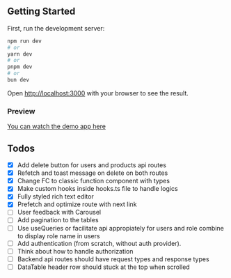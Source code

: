 ## Getting Started

First, run the development server:

```bash
npm run dev
# or
yarn dev
# or
pnpm dev
# or
bun dev
```

Open [http://localhost:3000](http://localhost:3000) with your browser to see the result.

### Preview
[You can watch the demo app here](https://user-management-ruby-two.vercel.app/)

## Todos
- [x] Add delete button for users and products api routes
- [x] Refetch and toast message on delete on both routes
- [x] Change FC to classic function component with types
- [x] Make custom hooks inside hooks.ts file to handle logics
- [x] Fully styled rich text editor
- [x] Prefetch and optimize route with next link
- [ ] User feedback with Carousel
- [ ] Add pagination to the tables
- [ ] Use useQueries or facilitate api appropiately for users and role combine to display role name in users
- [ ] Add authentication (from scratch, without auth provider).
- [ ] Think about how to handle authorization
- [ ] Backend api routes should have request types and response types
- [ ] DataTable header row should stuck at the top when scrolled
